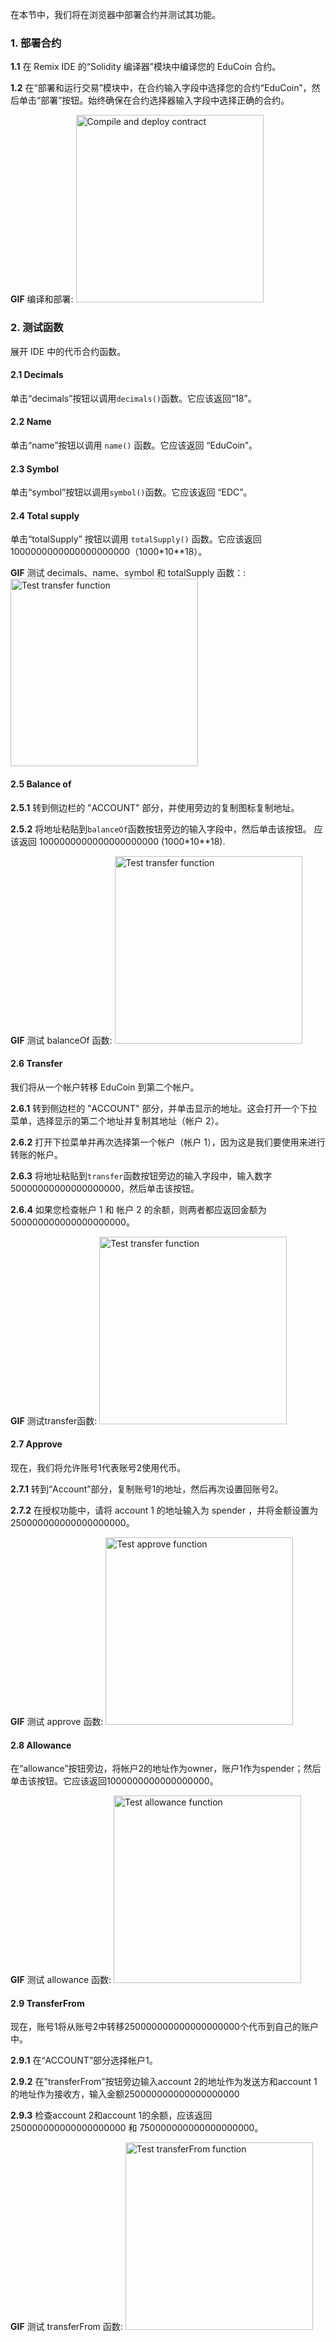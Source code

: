 在本节中，我们将在浏览器中部署合约并测试其功能。

### 1. 部署合约
**1.1** 在 Remix IDE 的“Solidity 编译器”模块中编译您的 EduCoin 合约。

**1.2** 在“部署和运行交易”模块中，在合约输入字段中选择您的合约“EduCoin”，然后单击“部署”按钮。始终确保在合约选择器输入字段中选择正确的合约。

**GIF** 编译和部署:
<img src="https://github.com/dacadeorg/remixMedia/blob/main/token-course/erc20/erc20_compileAndDeploy.gif?raw=true" alt="Compile and deploy contract" width="300"/>

### 2. 测试函数
展开 IDE 中的代币合约函数。

#### 2.1 Decimals
单击“decimals”按钮以调用`decimals()`函数。它应该返回“18”。

####  2.2 Name
单击“name”按钮以调用 `name()` 函数。它应该返回 “EduCoin”。

#### 2.3 Symbol
单击“symbol”按钮以调用`symbol()`函数。它应该返回 “EDC”。

#### 2.4 Total supply
单击“totalSupply” 按钮以调用 `totalSupply()` 函数。它应该返回 1000000000000000000000（1000*10**18）。

**GIF** 测试 decimals、name、symbol 和 totalSupply 函数：:
<img src="https://github.com/dacadeorg/remixMedia/blob/main/token-course/erc20/erc20_test_functions.gif?raw=true" alt="Test transfer function" width="300"/>

#### 2.5 Balance of
**2.5.1** 转到侧边栏的 "ACCOUNT" 部分，并使用旁边的复制图标复制地址。

**2.5.2** 将地址粘贴到`balanceOf`函数按钮旁边的输入字段中，然后单击该按钮。
应该返回 1000000000000000000000 (1000*10**18).

**GIF** 测试 balanceOf 函数:
<img src="https://github.com/dacadeorg/remixMedia/blob/main/token-course/erc20/erc20_balanceOf.gif?raw=true" alt="Test transfer function" width="300"/>

#### 2.6 Transfer
我们将从一个帐户转移 EduCoin 到第二个帐户。

**2.6.1** 转到侧边栏的 "ACCOUNT" 部分，并单击显示的地址。这会打开一个下拉菜单，选择显示的第二个地址并复制其地址（帐户 2）。

**2.6.2** 打开下拉菜单并再次选择第一个帐户（帐户 1），因为这是我们要使用来进行转账的帐户。

**2.6.3** 将地址粘贴到`transfer`函数按钮旁边的输入字段中，输入数字 50000000000000000000，然后单击该按钮。

**2.6.4** 如果您检查帐户 1 和 帐户 2 的余额，则两者都应返回金额为500000000000000000000。

**GIF** 测试transfer函数:
<img src="https://github.com/dacadeorg/remixMedia/blob/main/token-course/erc20/erc20_transfer.gif?raw=true" alt="Test transfer function" width="300"/>

#### 2.7 Approve
现在，我们将允许账号1代表账号2使用代币。

**2.7.1** 转到“Account”部分，复制账号1的地址，然后再次设置回账号2。

**2.7.2** 在授权功能中，请将 account 1 的地址输入为 spender ，并将金额设置为250000000000000000000。

**GIF** 测试 approve 函数:
<img src="https://github.com/dacadeorg/remixMedia/blob/main/token-course/erc20/erc20_approve.gif?raw=true" alt="Test approve function" width="300"/>

#### 2.8 Allowance
在“allowance”按钮旁边，将帐户2的地址作为owner，账户1作为spender；然后单击该按钮。它应该返回1000000000000000000。

**GIF** 测试 allowance 函数:
<img src="https://github.com/dacadeorg/remixMedia/blob/main/token-course/erc20/erc20_allowance.gif?raw=true" alt="Test allowance function" width="300"/>

#### 2.9 TransferFrom
现在，账号1将从账号2中转移250000000000000000000个代币到自己的账户中。

**2.9.1** 在“ACCOUNT”部分选择帐户1。

**2.9.2** 在"transferFrom"按钮旁边输入account 2的地址作为发送方和account 1的地址作为接收方，输入金额250000000000000000000

**2.9.3** 检查account 2和account 1的余额，应该返回250000000000000000000 和 750000000000000000000。

**GIF** 测试 transferFrom 函数:
<img src="https://github.com/dacadeorg/remixMedia/blob/main/token-course/erc20/erc20_transferFrom.gif?raw=true" alt="Test transferFrom function" width="300"/>